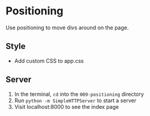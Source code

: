 # Positioning
Use positioning to move divs around on the page.

## Style
* Add custom CSS to app.css

## Server
1. In the terminal, `cd` into the `009-positioning` directory
1. Run `python -m SimpleHTTPServer` to start a server
1. Visit localhost:8000 to see the index page
